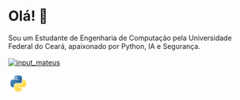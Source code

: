<h1 align="left">Olá! 👋</h1>

<p align="left">Sou um Estudante de Engenharia de Computação pela Universidade Federal do Ceará, apaixonado por Python, IA e Segurança. </p>
               
<a href="https://dev.to/input_mateus" target="blank"><img align="center" src="https://raw.githubusercontent.com/rahuldkjain/github-profile-readme-generator/master/src/images/icons/Social/devto.svg" alt="input_mateus" height="30" width="40" /></a>
<p align="left"> <a href="https://www.python.org" target="_blank" rel="noreferrer"> <img src="https://raw.githubusercontent.com/devicons/devicon/master/icons/python/python-original.svg" alt="python" width="40" height="40"/> </a> </p>

